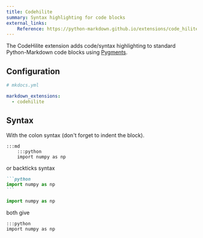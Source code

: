```yaml
---
title: Codehilite
summary: Syntax highlighting for code blocks
external_links:
    Reference: https://python-markdown.github.io/extensions/code_hilite/
---
```


The CodeHilite extension adds code/syntax highlighting to standard Python-Markdown code blocks using [Pygments](http://pygments.org/).

## Configuration

```yaml
# mkdocs.yml

markdown_extensions:
  - codehilite
```

## Syntax

With the colon syntax (don't forget to indent the block).

    :::md
        :::python
        import numpy as np

or backticks syntax

~~~ markdown 
```python
import numpy as np
```
~~~


```python
import numpy as np
```

both give

    :::python
    import numpy as np